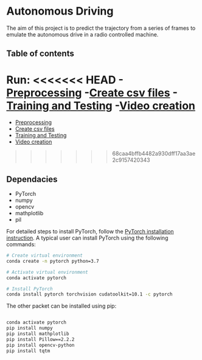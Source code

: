 # Autonomous Driving

The aim of this project is to predict the trajectory from a series of frames to emulate the autonomous drive in a radio controlled machine.

## Table of contents

Run:
<<<<<<< HEAD
-[Preprocessing](datasets/image_dataset/README.md)
-[Create csv files](datasets/csv_dataset/README.md)
-[Training and Testing](models/README.md)
-[Video creation](videos/README.md)
=======
- [Preprocessing](datasets/image_dataset/README.md)
- [Create csv files](datasets/csv_dataset/README.md)
- [Training and Testing](models/README.md)
- [Video creation](videos/README.md)
>>>>>>> 68caa4bffb4482a930dff17aa3ae2c9157420343

## Dependacies

- PyTorch
- numpy
- opencv
- mathplotlib
- pil

For detailed steps to install PyTorch, follow the [PyTorch installation instruction](https://pytorch.org/get-started/locally/). A typical user can install PyTorch using the following commands:

```bash
# Create virtual environment
conda create -n pytorch python=3.7

# Activate virtual environment
conda activate pytorch

# Install PyTorch
conda install pytorch torchvision cudatoolkit=10.1 -c pytorch

```

The other packet can be installed using pip:

```bash

conda activate pytorch
pip install numpy
pip install mathplotlib
pip install Pillow==2.2.2
pip install opencv-python
pip install tqtm

```
    
